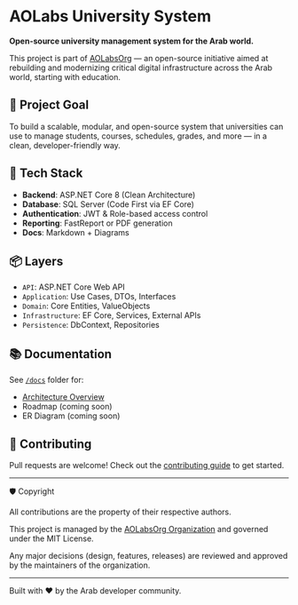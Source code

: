 ﻿# AOLabs University System

**Open-source university management system for the Arab world.**

This project is part of [AOLabsOrg](https://github.com/AOLabsOrg) — an open-source initiative aimed at rebuilding and modernizing critical digital infrastructure across the Arab world, starting with education.

## 🎯 Project Goal

To build a scalable, modular, and open-source system that universities can use to manage students, courses, schedules, grades, and more — in a clean, developer-friendly way.

## 🧱 Tech Stack

- **Backend**: ASP.NET Core 8 (Clean Architecture)
- **Database**: SQL Server (Code First via EF Core)
- **Authentication**: JWT & Role-based access control
- **Reporting**: FastReport or PDF generation
- **Docs**: Markdown + Diagrams

## 📦 Layers

- `API`: ASP.NET Core Web API
- `Application`: Use Cases, DTOs, Interfaces
- `Domain`: Core Entities, ValueObjects
- `Infrastructure`: EF Core, Services, External APIs
- `Persistence`: DbContext, Repositories

## 📚 Documentation

See [`/docs`](./docs) folder for:
- [Architecture Overview](./docs/architecture.md)
- Roadmap (coming soon)
- ER Diagram (coming soon)

## 🤝 Contributing

Pull requests are welcome! Check out the [contributing guide](./CONTRIBUTING.md) to get started.

---

🛡️ Copyright

All contributions are the property of their respective authors.

This project is managed by the [AOLabsOrg Organization](https://github.com/AOLabsOrg) and governed under the MIT License.

Any major decisions (design, features, releases) are reviewed and approved by the maintainers of the organization.

---

Built with ❤️ by the Arab developer community.
